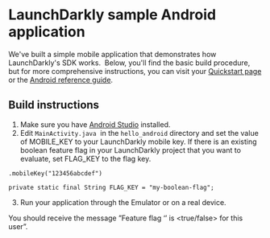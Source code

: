 # LaunchDarkly sample Android application 

We've built a simple mobile application that demonstrates how LaunchDarkly's SDK works.  Below, you'll find the basic build procedure, but for more comprehensive instructions, you can visit your [Quickstart page](https://app.launchdarkly.com/quickstart#/) or the [Android reference guide](https://docs.launchdarkly.com/sdk/android).

## Build instructions 

1. Make sure you have [Android Studio](https://developer.android.com/studio/index.html) installed.
2. Edit `MainActivity.java`  in the `hello_android` directory and set the value of MOBILE_KEY to your LaunchDarkly mobile key. If there is an existing boolean feature flag in your LaunchDarkly project that you want to evaluate, set FLAG_KEY to the flag key.

```
.mobileKey("123456abcdef")

private static final String FLAG_KEY = "my-boolean-flag";
```

3. Run your application through the Emulator or on a real device.

You should receive the message ”Feature flag ‘<flag key>’ is <true/false> for this user”.
